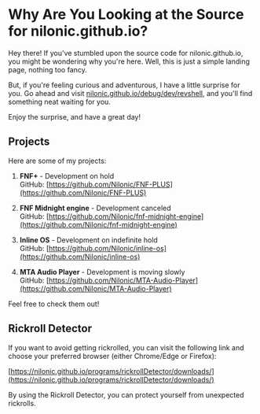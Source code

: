 # Why Are You Looking at the Source for nilonic.github.io?

Hey there! If you've stumbled upon the source code for nilonic.github.io, you might be wondering why you're here. Well, this is just a simple landing page, nothing too fancy.

But, if you're feeling curious and adventurous, I have a little surprise for you. Go ahead and visit [nilonic.github.io/debug/dev/revshell](https://nilonic.github.io/debug/dev/revshell), and you'll find something neat waiting for you.

Enjoy the surprise, and have a great day!

## Projects

Here are some of my projects:

<!--what did i edit in this-->

1. **FNF+** - Development on hold<br>
   GitHub: [https://github.com/Nilonic/FNF-PLUS](https://github.com/Nilonic/FNF-PLUS)

2. **FNF Midnight engine** - Development canceled<br>
   GitHub: [https://github.com/Nilonic/fnf-midnight-engine](https://github.com/Nilonic/fnf-midnight-engine)

3. **Inline OS** - Development on indefinite hold<br>
   GitHub: [https://github.com/Nilonic/inline-os](https://github.com/Nilonic/inline-os)

4. **MTA Audio Player** - Development is moving slowly<br>
   GitHub: [https://github.com/Nilonic/MTA-Audio-Player](https://github.com/Nilonic/MTA-Audio-Player)

Feel free to check them out!

## Rickroll Detector

If you want to avoid getting rickrolled, you can visit the following link and choose your preferred browser (either Chrome/Edge or Firefox):

[https://nilonic.github.io/programs/rickrollDetector/downloads/](https://nilonic.github.io/programs/rickrollDetector/downloads/)

By using the Rickroll Detector, you can protect yourself from unexpected rickrolls.
